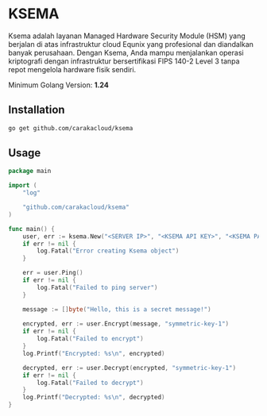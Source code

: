 # KSEMA

Ksema adalah layanan Managed Hardware Security Module (HSM) yang berjalan di atas infrastruktur cloud Equnix yang profesional dan diandalkan banyak perusahaan. Dengan Ksema, Anda mampu menjalankan operasi kriptografi dengan infrastruktur bersertifikasi FIPS 140-2 Level 3 tanpa repot mengelola hardware fisik sendiri.

Minimum Golang Version: **1.24**

## Installation
```bash
go get github.com/carakacloud/ksema
```

## Usage
```go
package main

import (
	"log"

	"github.com/carakacloud/ksema"
)

func main() {
	user, err := ksema.New("<SERVER IP>", "<KSEMA API KEY>", "<KSEMA PASS KEY>", "<KSEMA PIN>")
	if err != nil {
		log.Fatal("Error creating Ksema object")
	}

	err = user.Ping()
	if err != nil {
		log.Fatal("Failed to ping server")
	}

	message := []byte("Hello, this is a secret message!")
	
	encrypted, err := user.Encrypt(message, "symmetric-key-1")
	if err != nil {
		log.Fatal("Failed to encrypt")
	}
	log.Printf("Encrypted: %s\n", encrypted)

	decrypted, err := user.Decrypt(encrypted, "symmetric-key-1")
	if err != nil {
		log.Fatal("Failed to decrypt")
	}
	log.Printf("Decrypted: %s\n", decrypted)
}
```